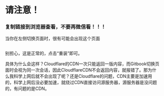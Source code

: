 # 请注意！

### 复制链接到浏览器查看，不要再微信看！！！

当你在左侧切换页面时，很有可能会出现这个页面

<figure><img src="https://cdn.staticaly.com/gh/clearng/klyme-api-img@main/65e48f615b9340d47a6b879d44921f2.njebex435tc.webp" alt=""><figcaption></figcaption></figure>

别担心，这是正常的，点击“重装”即可。

具体为什么会这样？Cloudflare的CDN一次只能返回一版内容，而Gitbook切换页面时会视为同一次会话，因此CloudflareCDN不会返回内容，就报错了。那为什么我科学上网后就不会出现了呢？还是Cloudflare的问题，CDN主要是加速用的，科学上网后没必要加速，就绕过CDN直接访问源服务器，源服务器是没问题的，有问题的是CDN。

